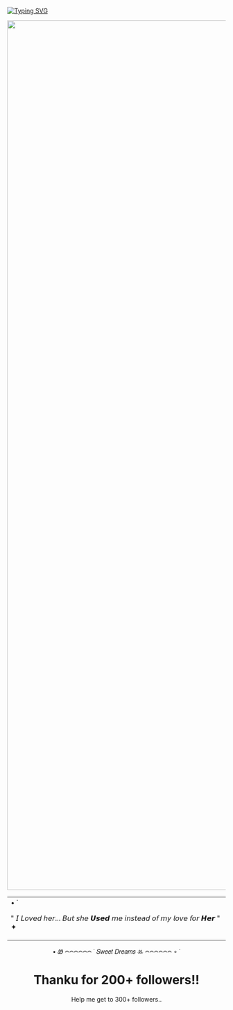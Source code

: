 [![Typing SVG](https://readme-typing-svg.demolab.com?font=Special+Elite&size=36&duration=4000&pause=1500&color=FFFFFF&center=true&vCenter=true&width=900&lines=I%27ll+break+your+bones%2C;with+all+the+love+I+carry%2C;keep+you+close%2C;and+one+day+we%27ll+get+Married)](https://git.io/typing-svg)

  <table>
    <tr>
<p align="center">
  <img src="https://avatars.githubusercontent.com/u/218754534?v=4" alt="RottingSunflower profile picture" width="2000"/>
</p>
      </td>
      <td>
       • ˙
        <p>
          " 𝘐 𝘓𝘰𝘷𝘦𝘥 𝘩𝘦𝘳... 𝘉𝘶𝘵 𝘴𝘩𝘦 𝙐𝙨𝙚𝙙 𝘮𝘦 𝘪𝘯𝘴𝘵𝘦𝘢𝘥 𝘰𝘧 𝘮𝘺 𝘭𝘰𝘷𝘦 𝘧𝘰𝘳 𝙃𝙚𝙧 "
✦
        </p>
      </td>
    </tr>
  </table>

</div>

<p align="center"> • Ꮺ 𖤋𖤋𖤋𖤋𖤋𖤋 ˙ 𝑆𝑤𝑒𝑒𝑡 𝐷𝑟𝑒𝑎𝑚𝑠 ꔛ 𖤋𖤋𖤋𖤋𖤋𖤋 ∘ ˙

<h1 align="center">Thanku for 200+ followers!!
</h1>
<p align="center">Help me get to 300+ followers.. 

